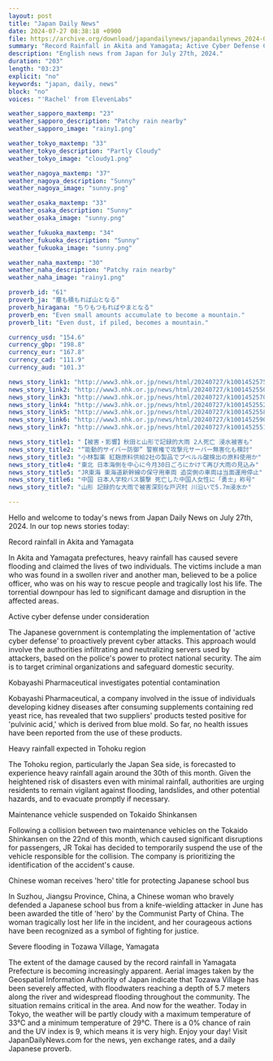 ```yaml
---
layout: post
title: "Japan Daily News"
date: 2024-07-27 08:38:18 +0900
file: https://archive.org/download/japandailynews/japandailynews_2024-07-27.mp3
summary: "Record Rainfall in Akita and Yamagata; Active Cyber Defense Considered, & more…"
description: "English news from Japan for July 27th, 2024."
duration: "203"
length: "03:23"
explicit: "no"
keywords: "japan, daily, news"
block: "no"
voices: "'Rachel' from ElevenLabs"

weather_sapporo_maxtemp: "23"
weather_sapporo_description: "Patchy rain nearby"
weather_sapporo_image: "rainy1.png"

weather_tokyo_maxtemp: "33"
weather_tokyo_description: "Partly Cloudy"
weather_tokyo_image: "cloudy1.png"

weather_nagoya_maxtemp: "37"
weather_nagoya_description: "Sunny"
weather_nagoya_image: "sunny.png"

weather_osaka_maxtemp: "33"
weather_osaka_description: "Sunny"
weather_osaka_image: "sunny.png"

weather_fukuoka_maxtemp: "34"
weather_fukuoka_description: "Sunny"
weather_fukuoka_image: "sunny.png"

weather_naha_maxtemp: "30"
weather_naha_description: "Patchy rain nearby"
weather_naha_image: "rainy1.png"

proverb_id: "61"
proverb_ja: "塵も積もれば山となる"
proverb_hiragana: "ちりもつもればやまとなる"
proverb_en: "Even small amounts accumulate to become a mountain."
proverb_lit: "Even dust, if piled, becomes a mountain."

currency_usd: "154.6"
currency_gbp: "198.8"
currency_eur: "167.8"
currency_cad: "111.9"
currency_aud: "101.3"

news_story_link1: "http://www3.nhk.or.jp/news/html/20240727/k10014525751000.html"
news_story_link2: "http://www3.nhk.or.jp/news/html/20240727/k10014525501000.html"
news_story_link3: "http://www3.nhk.or.jp/news/html/20240727/k10014525701000.html"
news_story_link4: "http://www3.nhk.or.jp/news/html/20240727/k10014525521000.html"
news_story_link5: "http://www3.nhk.or.jp/news/html/20240727/k10014525581000.html"
news_story_link6: "http://www3.nhk.or.jp/news/html/20240727/k10014525901000.html"
news_story_link7: "http://www3.nhk.or.jp/news/html/20240727/k10014525511000.html"

news_story_title1: "【被害・影響】秋田と山形で記録的大雨 2人死亡 浸水被害も"
news_story_title2: "“能動的サイバー防御” 警察権で攻撃元サーバー無害化も検討"
news_story_title3: "小林製薬 紅麹原料供給2社の製品でプベルル酸検出の原料使用か"
news_story_title4: "東北 日本海側を中心に今月30日ごろにかけて再び大雨の見込み"
news_story_title5: "JR東海 東海道新幹線の保守用車両 追突側の車両は当面運用停止"
news_story_title6: "中国 日本人学校バス襲撃 死亡した中国人女性に「勇士」称号"
news_story_title7: "山形 記録的な大雨で被害深刻な戸沢村 川沿いで5.7m浸水か"

---
```


Hello and welcome to today's news from Japan Daily News on July 27th, 2024. In our top news stories today:

Record rainfall in Akita and Yamagata

In Akita and Yamagata prefectures, heavy rainfall has caused severe flooding and claimed the lives of two individuals. The victims include a man who was found in a swollen river and another man, believed to be a police officer, who was on his way to rescue people and tragically lost his life. The torrential downpour has led to significant damage and disruption in the affected areas.

Active cyber defense under consideration

The Japanese government is contemplating the implementation of 'active cyber defense' to proactively prevent cyber attacks. This approach would involve the authorities infiltrating and neutralizing servers used by attackers, based on the police's power to protect national security. The aim is to target criminal organizations and safeguard domestic security.

Kobayashi Pharmaceutical investigates potential contamination

Kobayashi Pharmaceutical, a company involved in the issue of individuals developing kidney diseases after consuming supplements containing red yeast rice, has revealed that two suppliers' products tested positive for 'pulvinic acid,' which is derived from blue mold. So far, no health issues have been reported from the use of these products.

Heavy rainfall expected in Tohoku region

The Tohoku region, particularly the Japan Sea side, is forecasted to experience heavy rainfall again around the 30th of this month. Given the heightened risk of disasters even with minimal rainfall, authorities are urging residents to remain vigilant against flooding, landslides, and other potential hazards, and to evacuate promptly if necessary.

Maintenance vehicle suspended on Tokaido Shinkansen

Following a collision between two maintenance vehicles on the Tokaido Shinkansen on the 22nd of this month, which caused significant disruptions for passengers, JR Tokai has decided to temporarily suspend the use of the vehicle responsible for the collision. The company is prioritizing the identification of the accident's cause.

Chinese woman receives 'hero' title for protecting Japanese school bus

In Suzhou, Jiangsu Province, China, a Chinese woman who bravely defended a Japanese school bus from a knife-wielding attacker in June has been awarded the title of 'hero' by the Communist Party of China. The woman tragically lost her life in the incident, and her courageous actions have been recognized as a symbol of fighting for justice.

Severe flooding in Tozawa Village, Yamagata

The extent of the damage caused by the record rainfall in Yamagata Prefecture is becoming increasingly apparent. Aerial images taken by the Geospatial Information Authority of Japan indicate that Tozawa Village has been severely affected, with floodwaters reaching a depth of 5.7 meters along the river and widespread flooding throughout the community. The situation remains critical in the area. And now for the weather. Today in Tokyo, the weather will be partly cloudy with a maximum temperature of 33°C and a minimum temperature of 29°C. There is a 0% chance of rain and the UV index is 9, which means it is very high. Enjoy your day!  Visit JapanDailyNews.com for the news, yen exchange rates, and a daily Japanese proverb.
